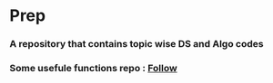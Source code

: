 # Prep

### A repository that contains topic wise DS and Algo codes

### Some usefule functions repo : [Follow](https://github.com/devmohit-live/Usefuls)
